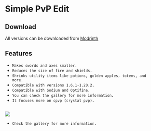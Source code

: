 # Simple PvP Edit

## Download

All versions can be downloaded from [Modrinth](https://modrinth.com/resourcepack/simple-pvp-edit)

## Features

- `Makes swords and axes smaller.`
- `Reduces the size of fire and shields.`
- `Shrinks utility items like potions, golden apples, totems, and more.`
- `Compatible with versions 1.6.1-1.20.2.`
- `Compatible with Sodium and Optifine.`
- `You can check the gallery for more information.`
- `It focuses more on cpvp (crystal pvp).`

## 
![](https://cdn.modrinth.com/data/XEJYvI0t/images/a0b07367da29b7b41c1aa1333d854f3b0c8ebb95.png)
- `Check the gallery for more information.`

